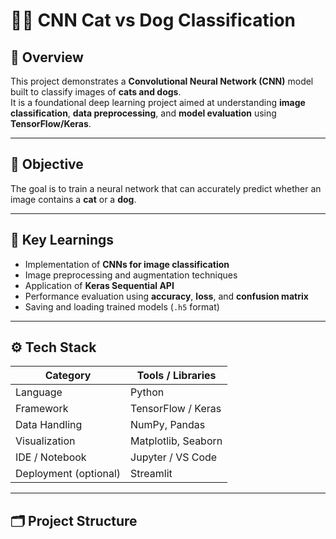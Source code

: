# 🐶🐱 CNN Cat vs Dog Classification

## 📘 Overview
This project demonstrates a **Convolutional Neural Network (CNN)** model built to classify images of **cats and dogs**.  
It is a foundational deep learning project aimed at understanding **image classification**, **data preprocessing**, and **model evaluation** using **TensorFlow/Keras**.

---

## 🚀 Objective
The goal is to train a neural network that can accurately predict whether an image contains a **cat** or a **dog**.

---

## 🧠 Key Learnings
- Implementation of **CNNs for image classification**
- Image preprocessing and augmentation techniques
- Application of **Keras Sequential API**
- Performance evaluation using **accuracy**, **loss**, and **confusion matrix**
- Saving and loading trained models (`.h5` format)

---

## ⚙️ Tech Stack
| Category | Tools / Libraries |
|-----------|------------------|
| Language | Python |
| Framework | TensorFlow / Keras |
| Data Handling | NumPy, Pandas |
| Visualization | Matplotlib, Seaborn |
| IDE / Notebook | Jupyter / VS Code |
| Deployment (optional) | Streamlit |

---

## 🗂️ Project Structure
